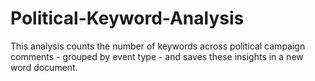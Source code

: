 # Political-Keyword-Analysis
This analysis counts the number of keywords across political campaign comments - grouped by event type - and saves these insights in a new word document.

